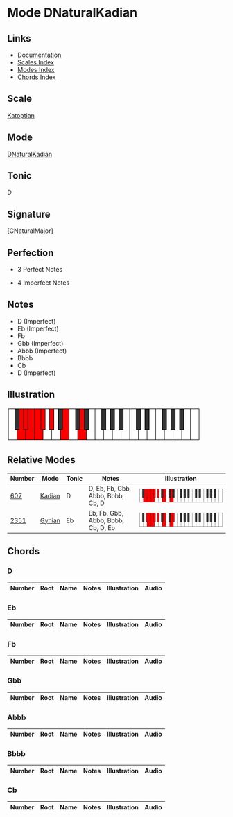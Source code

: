 # Mode DNaturalKadian

## Links

- [Documentation](index.md)
- [Scales Index](Scales.md)
- [Modes Index](Modes.md)
- [Chords Index](Chords.md)

## Scale

[Katoptian](ScaleKatoptian.md)

## Mode

[DNaturalKadian](ModeDNaturalKadian.md)

## Tonic

D

## Signature

[CNaturalMajor]

## Perfection

 - 3 Perfect Notes

 - 4 Imperfect Notes

## Notes

- D (Imperfect)
- Eb (Imperfect)
- Fb
- Gbb (Imperfect)
- Abbb (Imperfect)
- Bbbb
- Cb
- D (Imperfect)

## Illustration

![DNaturalKadian](ModeDNaturalKadian.png)

## Relative Modes

| Number | Mode | Tonic | Notes | Illustration |
|--------|------|-------|-------|--------------|
| [607](https://ianring.com/musictheory/scales/607) | [Kadian](ModeKadian.md) | D | D, Eb, Fb, Gbb, Abbb, Bbbb, Cb, D | ![DNaturalKadian](ModeDNaturalKadian.png) |
| [2351](https://ianring.com/musictheory/scales/2351) | [Gynian](ModeGynian.md) | Eb | Eb, Fb, Gbb, Abbb, Bbbb, Cb, D, Eb | ![EFlatGynian](ModeEFlatGynian.png) |

## Chords

### D

| Number | Root | Name | Notes | Illustration | Audio |
|--------|------|------|-------|--------------|-------|

### Eb

| Number | Root | Name | Notes | Illustration | Audio |
|--------|------|------|-------|--------------|-------|

### Fb

| Number | Root | Name | Notes | Illustration | Audio |
|--------|------|------|-------|--------------|-------|

### Gbb

| Number | Root | Name | Notes | Illustration | Audio |
|--------|------|------|-------|--------------|-------|

### Abbb

| Number | Root | Name | Notes | Illustration | Audio |
|--------|------|------|-------|--------------|-------|

### Bbbb

| Number | Root | Name | Notes | Illustration | Audio |
|--------|------|------|-------|--------------|-------|

### Cb

| Number | Root | Name | Notes | Illustration | Audio |
|--------|------|------|-------|--------------|-------|

